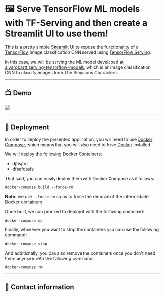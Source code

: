 # :framed_picture: Serve TensorFlow ML models with TF-Serving and then create a Streamlit UI to use them!

This is a pretty simple [Streamlit](https://www.streamlit.io/) UI to expose the functionality
of a [TensorFlow](https://www.tensorflow.org/) image classification CNN served using 
[TensorFlow Serving](https://www.tensorflow.org/tfx/guide/serving).

In this case, we will be serving the ML model developed at 
[alvarobartt/serving-tensorflow-models](https://github.com/alvarobartt/serving-tensorflow-models), which
is an image classification CNN to classify images from The Simpsons Characters.

---

## :tv: Demo

![](ui-demo.gif)

---

## :whale2: Deployment

In order to deploy the presented application, you will need to use [Docker Compose](https://docs.docker.com/compose/),
which means that you will also need to have [Docker](https://www.docker.com/) installed.

We will deploy the following Docker Containers:

- djfisjfds
- dfsafdsafs

That said, you can easily deploy them with Docker Compose as it follows:

```
docker-compose build --force-rm
```

__Note__: we use `--force-rm` so as to force the removal of the intermediate Docker containers.

Once built, we can proceed to deploy it with the following command:

```
docker-compose up
```

Finally, whenever you want to stop the containers you can use the following command:

```
docker-compose stop
```

And additionally, you can also remove the containers once you don't need them anymore with 
the following command:

```
docker-compose rm
```

---

## :book: Contact information
